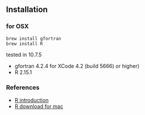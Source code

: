 ## Installation

### for OSX
```
brew install gfortran
brew install R
```

tested in 10.7.5

* gfortran 4.2.4 for XCode 4.2 (build 5666) or higher)
* R 2.15.1

### References
* [R introduction](http://cran.r-project.org/doc/manuals/R-intro.html)
* [R download for mac](http://cran.r-project.org/bin/macosx/)
